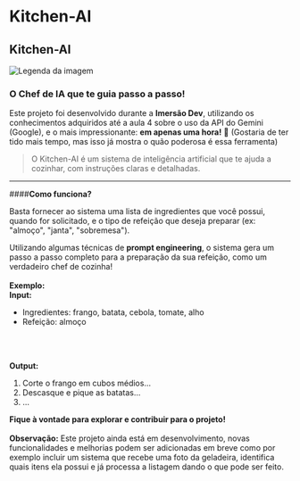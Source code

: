 # Kitchen-AI
## Kitchen-AI
![Legenda da imagem]("./Default_A_cartoon_robot_wearing_chef_clothes_gourmet_hat_has_a_2.png")

### **O Chef de IA que te guia passo a passo!**

Este projeto foi desenvolvido durante a **Imersão Dev**, utilizando os conhecimentos adquiridos até a aula 4 sobre o uso da API do Gemini (Google), e o mais impressionante: **em apenas uma hora!** 🤯 (Gostaria de ter tido mais tempo, mas isso já mostra o quão poderosa é essa ferramenta)
<br>
> O Kitchen-AI é um sistema de inteligência artificial que te ajuda a cozinhar, com instruções claras e detalhadas. 
   
---

####**Como funciona?**

Basta fornecer ao sistema uma lista de ingredientes que você possui, quando for solicitado, e o tipo de refeição que deseja preparar (ex: "almoço", "janta", "sobremesa"). 
<br>

Utilizando algumas técnicas de **prompt engineering**, o sistema gera um passo a passo completo para a preparação da sua refeição, como um verdadeiro chef de cozinha!
<br>
<br>
**Exemplo:**
<br>
**Input:**

- Ingredientes: frango, batata, cebola, tomate, alho
- Refeição: almoço
<br>
<br>

**Output:**

1. Corte o frango em cubos médios...
2. Descasque e pique as batatas...
3. ...

**Fique à vontade para explorar e contribuir para o projeto!**
<br>
<br>
**Observação:** Este projeto ainda está em desenvolvimento, novas funcionalidades e melhorias podem ser adicionadas em breve como por exemplo incluir um sistema que recebe uma foto da geladeira, identifica quais itens ela possui e já processa a listagem dando o que pode ser feito.
